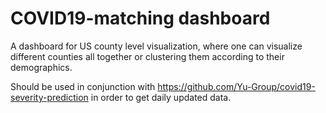 # COVID19-matching dashboard

A dashboard for US county level visualization, where one can visualize different counties all together or clustering them according to their demographics.

Should be used in conjunction with https://github.com/Yu-Group/covid19-severity-prediction in order to get daily updated data.